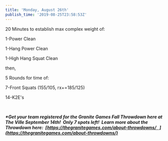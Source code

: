 ```yaml
---
title: 'Monday, August 26th'
publish_time: '2019-08-25T23:58:53Z'
---
```


20 Minutes to establish max complex weight of:

1-Power Clean

1-Hang Power Clean

1-High Hang Squat Clean

then,

5 Rounds for time of:

7-Front Squats (155/105, rx+=185/125)

14-K2E's

 

***\*Get your team registered for the Granite Games Fall Throwdown here
at The Ville September 14th!  Only 7 spots left!  Learn more about the
Throwdown here:
 [https://thegranitegames.com/about-throwdowns/   ](https://thegranitegames.com/about-throwdowns/)***
